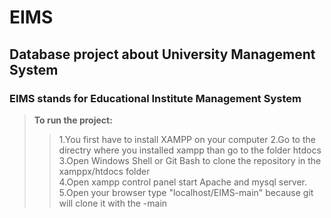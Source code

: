 # EIMS
## Database project about University Management System
### EIMS stands for Educational Institute Management System

> **To run the project:**
>>1.You first have to install XAMPP on your computer 
>>2.Go to the directry where you installed xampp than go to the folder htdocs  
>>3.Open Windows Shell or Git Bash to clone the repository in the xamppx/htdocs folder  
>>4.Open xampp control panel start Apache and mysql server.  
>>5.Open your browser type "localhost/EIMS-main" because git will clone it with the -main  
